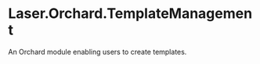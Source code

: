 Laser.Orchard.TemplateManagement
=================

An Orchard module enabling users to create  templates.